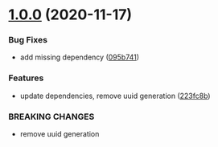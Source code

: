 # [1.0.0](https://github.com/digitalmaas/uuid-base62/compare/v0.1.0...v1.0.0) (2020-11-17)


### Bug Fixes

* add missing dependency ([095b741](https://github.com/digitalmaas/uuid-base62/commit/095b74174bcdc2df1287096c049cb7d02892bdf9))


### Features

* update dependencies, remove uuid generation ([223fc8b](https://github.com/digitalmaas/uuid-base62/commit/223fc8bc755f76792e1808b60cd479f0b227f3e2))


### BREAKING CHANGES

* remove uuid generation
